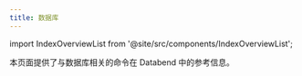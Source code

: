 ```yaml
---
title: 数据库
---
```

import IndexOverviewList from '@site/src/components/IndexOverviewList';

本页面提供了与数据库相关的命令在 Databend 中的参考信息。

<IndexOverviewList />